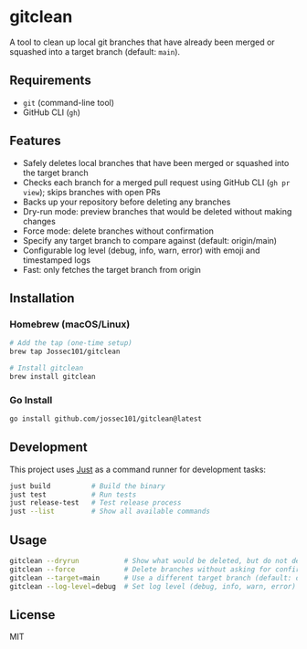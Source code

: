 # gitclean

A tool to clean up local git branches that have already been merged or squashed into a target branch (default: `main`).

## Requirements
- `git` (command-line tool)
- GitHub CLI (`gh`)

## Features
- Safely deletes local branches that have been merged or squashed into the target branch
- Checks each branch for a merged pull request using GitHub CLI (`gh pr view`); skips branches with open PRs
- Backs up your repository before deleting any branches
- Dry-run mode: preview branches that would be deleted without making changes
- Force mode: delete branches without confirmation
- Specify any target branch to compare against (default: origin/main)
- Configurable log level (debug, info, warn, error) with emoji and timestamped logs
- Fast: only fetches the target branch from origin

## Installation

### Homebrew (macOS/Linux)

```sh
# Add the tap (one-time setup)
brew tap Jossec101/gitclean

# Install gitclean
brew install gitclean
```

### Go Install

```sh
go install github.com/jossec101/gitclean@latest
```

## Development

This project uses [Just](https://github.com/casey/just) as a command runner for development tasks:

```sh
just build          # Build the binary
just test           # Run tests
just release-test   # Test release process
just --list         # Show all available commands
```

## Usage

```sh
gitclean --dryrun           # Show what would be deleted, but do not delete anything
gitclean --force            # Delete branches without asking for confirmation
gitclean --target=main      # Use a different target branch (default: origin/main)
gitclean --log-level=debug  # Set log level (debug, info, warn, error)
```

## License
MIT
